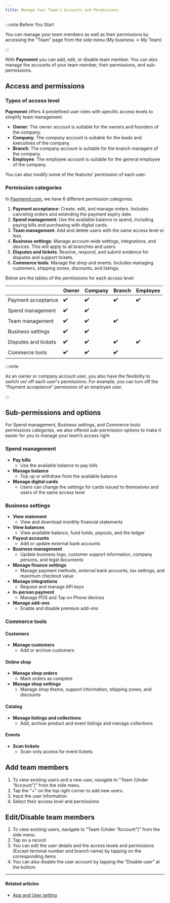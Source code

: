 ```yaml
---
title: Manage Your Team's Accounts and Permissions
---
```


:::note Before You Start

You can manage your team members as well as their permissions by accessing the "Team" page from the side menu (My business -> My Team)

:::

With **Paymennt** you can add, edit, or disable team member. You can also manage the accounts of your team member, their permissions, and sub-permissions.

## Access and permissions

### Types of access level

**Paymennt** offers 4 predefined user roles with specific access levels to simplify team management.

- **Owner**: The owner account is suitable for the owners and founders of the company.
- **Company**: The company account is suitable for the leads and executives of the company.
- **Branch**: The company account is suitable for the branch managers of the company.
- **Employee**: The employee account is suitable for the general employee of the company.

You can also modify some of the features’ permission of each user.

### Permission categories

In [<ins>Paymennt.com</ins>](https://www.paymennt.com/), we have 6 different permission categories.

1. **Payment acceptance**:
    Create, edit, and manage orders. Includes canceling orders and extending the payment expiry date.
2. **Spend management**:
    Use the available balance to spend, including paying bills and purchasing with digital cards.
3. **Team management**:
    Add and delete users with the same access level or less.
4. **Business settings**:
    Manage account-wide settings, integrations, and devices. This will apply to all branches and users.
5. **Disputes and tickets**:
    Resolve, respond, and submit evidence for disputes and support tickets.
6. **Commerce tools**:
    Manage the shop and events. Includes managing customers, shipping zones, discounts, and listings.

Below are the tables of the permissions for each access level:

|                       | Owner | Company | Branch | Employee |
|-----------------------|-------|---------|--------|----------|
| Payment acceptance    |:heavy_check_mark:|:heavy_check_mark:|:heavy_check_mark:|:heavy_check_mark:|
| Spend management      |:heavy_check_mark:|:heavy_check_mark:| | |
| Team management       |:heavy_check_mark:|:heavy_check_mark:|:heavy_check_mark:| |
| Business settings     |:heavy_check_mark:|:heavy_check_mark:| | |
| Disputes and tickets  |:heavy_check_mark:|:heavy_check_mark:|:heavy_check_mark:|:heavy_check_mark:|
| Commerce tools        |:heavy_check_mark:|:heavy_check_mark:|:heavy_check_mark:| |

:::note

As an owner or company account user, you also have the flexibility to switch on/ off each user's permissions. For example, you can turn off the “Payment acceptance” permission of an employee user.

:::

## Sub-permissions and options

For Spend management, Business settings, and Commerce tools permissions categories, we also offered sub-permission options to make it easier for you to manage your team’s access right

### Spend management

- **Pay bills**
  - Use the available balance to pay bills
- **Manage balance**
  - Top up or withdraw from the available balance
- **Manage digital cards**
  - Users can change the settings for cards issued to themselves and users of the same access level

### Business settings

- **View statement**
  - View and download monthly financial statements
- **View balances**
  - View available balance, fund holds, payouts, and the ledger
- **Payout accounts**
  - Add or update external bank accounts
- **Business management**
  - Update business logo, customer support information, company persons, and legal documents
- **Manage finance settings**
  - Manage payment methods, external bank accounts, tax settings, and maximum checkout value
- **Manage integrations**
  - Request and manage API keys
- **In-person payment**
  - Manage POS and Tap on Phone devices
- **Manage add-ons**
  - Enable and disable premium add-ons

### Commerce tools

#### Customers

- **Manage customers**
  - Add or archive customers

#### Online shop

- **Manage shop orders**
  - Mark orders as complete
- **Manage shop settings**
  - Manage shop theme, support information, shipping zones, and discounts

#### Catalog

- **Manage listings and collections**
  - Add, archive product and event listings and manage collections

#### Events

- **Scan tickets**
  - Scan-only access for event tickets

## Add team members

1. To view existing users and a new user, navigate to "Team (Under “Account”)” from the side menu.
2. Tap the "+" on the top right corner to add new users.
3. Input the user information
4. Select their access level and permissions

## Edit/Disable team members

1. To view existing users, navigate to "Team (Under “Account”)” from the side menu.
2. Tap on a record
3. You can edit the user details and the access levels and permissions (Except terminal number and branch name) by tapping on the corresponding items
4. You can also disable the user account by tapping the “Disable user” at the bottom

***

#### Related articles

* [<ins>App and User setting</ins>](/2-account-management/4-app-and-user-settings/index.md)
